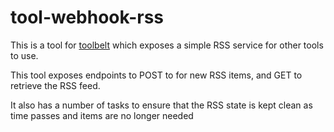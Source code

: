 # tool-webhook-rss

This is a tool for [toolbelt](https://github.com/charlieegan3/toolbelt) which exposes a simple RSS
service for other tools to use.

This tool exposes endpoints to POST to for new RSS items, and GET to retrieve the RSS feed.

It also has a number of tasks to ensure that the RSS state is kept clean as time passes and
items are no longer needed
